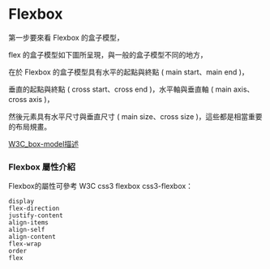 # Flexbox

第一步要來看 Flexbox 的盒子模型，

flex 的盒子模型如下圖所呈現，與一般的盒子模型不同的地方，

在於 Flexbox 的盒子模型具有水平的起點與終點 ( main start、main end )，

垂直的起點與終點 ( cross start、cross end )，水平軸與垂直軸 ( main axis、cross axis )，

然後元素具有水平尺寸與垂直尺寸 ( main size、cross size )，這些都是相當重要的布局規畫。

[W3C_box-model描述](https://www.w3.org/TR/css-flexbox-1/#box-model)

### Flexbox 屬性介紹
 Flexbox的屬性可參考 W3C css3 flexbox css3-flexbox：

    display
    flex-direction
    justify-content
    align-items
    align-self
    align-content
    flex-wrap
    order
    flex
